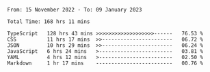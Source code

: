 <!-- <div align="center">
  
  ![](https://raw.githubusercontent.com/iaizawa0623/github-stats/master/generated/overview.svg#gh-dark-mode-only)
  ![](https://raw.githubusercontent.com/iaizawa0623/github-stats/master/generated/overview.svg#gh-light-mode-only)
  ![](https://raw.githubusercontent.com/iaizawa0623/github-stats/master/generated/languages.svg#gh-dark-mode-only)
  ![](https://raw.githubusercontent.com/iaizawa0623/github-stats/master/generated/languages.svg#gh-light-mode-only)

</div> -->


<!--
<a href="https://github.com/anuraghazra/github-readme-stats">
  <img src="https://github-readme-stats.vercel.app/api?username=iaizawa0623&show_icons=true&count_private=true&theme=dracula&line_height=40" />
  <img src="https://github-readme-stats.vercel.app/api/top-langs/?username=iaizawa0623&count_private=true&theme=dracula" />
</a>

***
-->

<!--START_SECTION:waka-->

```text
From: 15 November 2022 - To: 09 January 2023

Total Time: 168 hrs 11 mins

TypeScript   128 hrs 43 mins >>>>>>>>>>>>>>>>>>>------   76.53 %
CSS          11 hrs 17 mins  >>-----------------------   06.72 %
JSON         10 hrs 29 mins  >>-----------------------   06.24 %
JavaScript   6 hrs 24 mins   >------------------------   03.81 %
YAML         4 hrs 12 mins   >------------------------   02.50 %
Markdown     1 hr 17 mins    -------------------------   00.76 %
```

<!--END_SECTION:waka-->
